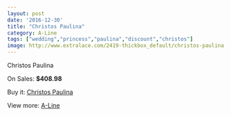```yaml
---
layout: post
date: '2016-12-30'
title: "Christos Paulina"
category: A-Line
tags: ["wedding","princess","paulina","discount","christos"]
image: http://www.extralace.com/2419-thickbox_default/christos-paulina.jpg
---
```

Christos Paulina

On Sales: **$408.98**
<a href="https://www.extralace.com/a-line/1142-christos-paulina.html"><amp-img layout="responsive" width="600" height="600" src="//www.extralace.com/2419-thickbox_default/christos-paulina.jpg" alt="Christos Paulina 0" /></a>
<a href="https://www.extralace.com/a-line/1142-christos-paulina.html"><amp-img layout="responsive" width="600" height="600" src="//www.extralace.com/2420-thickbox_default/christos-paulina.jpg" alt="Christos Paulina 1" /></a>

Buy it: [Christos Paulina](https://www.extralace.com/a-line/1142-christos-paulina.html "Christos Paulina")

View more: [A-Line](https://www.extralace.com/2-a-line "A-Line")